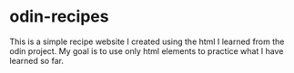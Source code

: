 # odin-recipes

This is a simple recipe website I created using the html I learned from the odin project. My goal is to use only html elements to practice what I have learned so far.